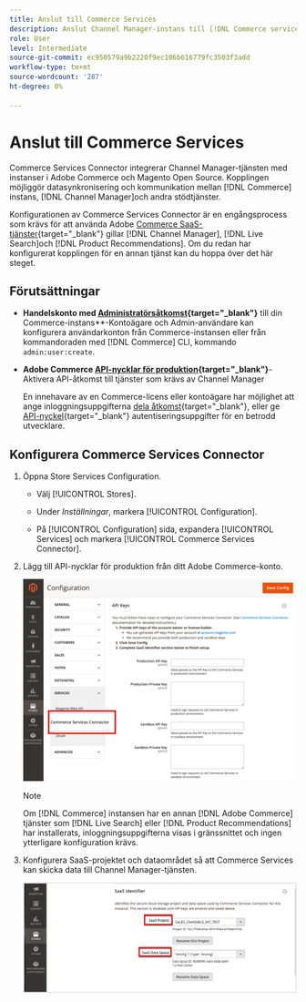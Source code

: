 ```yaml
---
title: Anslut till Commerce Services
description: Anslut Channel Manager-instans till [!DNL Commerce services] för att möjliggöra datasynkronisering och kommunikation mellan Commerce-instansen, Channel Manager och andra stödtjänster.
role: User
level: Intermediate
source-git-commit: ec950579a9b2220f9ec106b616779fc3503f3add
workflow-type: tm+mt
source-wordcount: '287'
ht-degree: 0%

---
```


# Anslut till Commerce Services

Commerce Services Connector integrerar Channel Manager-tjänsten med instanser i Adobe Commerce och Magento Open Source. Kopplingen möjliggör datasynkronisering och kommunikation mellan [!DNL Commerce] instans, [!DNL Channel Manager]och andra stödtjänster.

Konfigurationen av Commerce Services Connector är en engångsprocess som krävs för att använda Adobe [Commerce SaaS-tjänster](https://experienceleague.adobe.com/docs/commerce-merchant-services/user-guides/home.html){target=&quot;_blank&quot;} gillar [!DNL Channel Manager], [!DNL Live Search]och [!DNL Product Recommendations]. Om du redan har konfigurerat kopplingen för en annan tjänst kan du hoppa över det här steget.

## Förutsättningar

- **Handelskonto med [Administratörsåtkomst](https://docs.magento.com/user-guide/stores/admin.html){target=&quot;_blank&quot;}** till din Commerce-instans**-Kontoägare och Admin-användare kan konfigurera användarkonton från Commerce-instansen eller från kommandoraden med [!DNL Commerce] CLI, kommando `admin:user:create`.

- **Adobe Commerce [API-nycklar för produktion](https://docs.magento.com/user-guide/system/saas.html#apikey){target=&quot;_blank&quot;}**-Aktivera API-åtkomst till tjänster som krävs av Channel Manager

   En innehavare av en Commerce-licens eller kontoägare har möjlighet att ange inloggningsuppgifterna
   [dela åtkomst](https://docs.magento.com/user-guide/magento/magento-account-share.html){target=&quot;_blank&quot;}, eller ge [API-nyckel](https://docs.magento.com/user-guide/system/saas.html#apikey){target=&quot;_blank&quot;} autentiseringsuppgifter för en betrodd utvecklare.

## Konfigurera Commerce Services Connector

1. Öppna Store Services Configuration.

   - Välj [!UICONTROL Stores].

   - Under *Inställningar*, markera [!UICONTROL Configuration].

   - På [!UICONTROL Configuration] sida, expandera [!UICONTROL Services] och markera [!UICONTROL Commerce Services Connector].

1. Lägg till API-nycklar för produktion från ditt Adobe Commerce-konto.

   ![[!DNL Commerce Service Connector] i [!DNL Admin] visa](assets/commerce-services-connector-admin-service-view.png)


   >[!NOTE]
   >
   > Om [!DNL Commerce] instansen har en annan [!DNL Adobe Commerce] tjänster som [!DNL Live Search] eller [!DNL Product Recommendations] har installerats, inloggningsuppgifterna visas i gränssnittet och ingen ytterligare konfiguration krävs.

1. Konfigurera SaaS-projektet och dataområdet så att Commerce Services kan skicka data till Channel Manager-tjänsten.

   ![[!DNL Commerce Service Connector] Konfiguration av SaaS-identifierare i [!DNL Admin] visa](assets/commerce-services-connector-saas-config.png)

